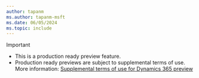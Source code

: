 ```yaml
---
author: tapanm
ms.author: tapanm-msft
ms.date: 06/05/2024
ms.topic: include
---
```


> [!IMPORTANT]
> - This is a production ready preview feature. 
> - Production ready previews are subject to supplemental terms of use. More information: [Supplemental terms of use for Dynamics 365 preview](https://go.microsoft.com/fwlink/?linkid=2189520)
